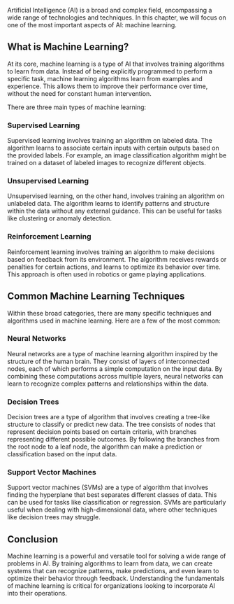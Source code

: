 
Artificial Intelligence (AI) is a broad and complex field, encompassing a wide range of technologies and techniques. In this chapter, we will focus on one of the most important aspects of AI: machine learning.

What is Machine Learning?
-------------------------

At its core, machine learning is a type of AI that involves training algorithms to learn from data. Instead of being explicitly programmed to perform a specific task, machine learning algorithms learn from examples and experience. This allows them to improve their performance over time, without the need for constant human intervention.

There are three main types of machine learning:

### Supervised Learning

Supervised learning involves training an algorithm on labeled data. The algorithm learns to associate certain inputs with certain outputs based on the provided labels. For example, an image classification algorithm might be trained on a dataset of labeled images to recognize different objects.

### Unsupervised Learning

Unsupervised learning, on the other hand, involves training an algorithm on unlabeled data. The algorithm learns to identify patterns and structure within the data without any external guidance. This can be useful for tasks like clustering or anomaly detection.

### Reinforcement Learning

Reinforcement learning involves training an algorithm to make decisions based on feedback from its environment. The algorithm receives rewards or penalties for certain actions, and learns to optimize its behavior over time. This approach is often used in robotics or game playing applications.

Common Machine Learning Techniques
----------------------------------

Within these broad categories, there are many specific techniques and algorithms used in machine learning. Here are a few of the most common:

### Neural Networks

Neural networks are a type of machine learning algorithm inspired by the structure of the human brain. They consist of layers of interconnected nodes, each of which performs a simple computation on the input data. By combining these computations across multiple layers, neural networks can learn to recognize complex patterns and relationships within the data.

### Decision Trees

Decision trees are a type of algorithm that involves creating a tree-like structure to classify or predict new data. The tree consists of nodes that represent decision points based on certain criteria, with branches representing different possible outcomes. By following the branches from the root node to a leaf node, the algorithm can make a prediction or classification based on the input data.

### Support Vector Machines

Support vector machines (SVMs) are a type of algorithm that involves finding the hyperplane that best separates different classes of data. This can be used for tasks like classification or regression. SVMs are particularly useful when dealing with high-dimensional data, where other techniques like decision trees may struggle.

Conclusion
----------

Machine learning is a powerful and versatile tool for solving a wide range of problems in AI. By training algorithms to learn from data, we can create systems that can recognize patterns, make predictions, and even learn to optimize their behavior through feedback. Understanding the fundamentals of machine learning is critical for organizations looking to incorporate AI into their operations.
